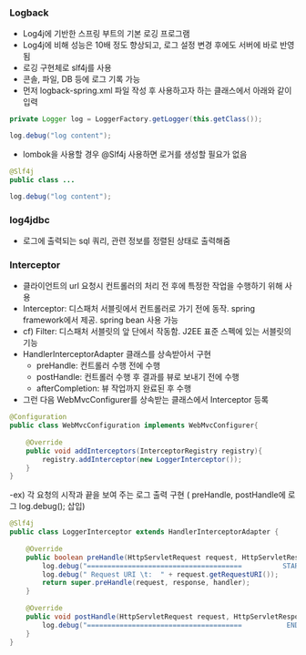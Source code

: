 ### Logback
- Log4j에 기반한 스프링 부트의 기본 로깅 프로그램
- Log4j에 비해 성능은 10배 정도 향상되고, 로그 설정 변경 후에도 서버에 바로 반영됨
- 로깅 구현체로 slf4j를 사용
- 콘솔, 파일, DB 등에 로그 기록 가능
- 먼저 logback-spring.xml 파일 작성 후 사용하고자 하는 클래스에서 아래와 같이 입력
```java
private Logger log = LoggerFactory.getLogger(this.getClass());

log.debug("log content");
```

- lombok을 사용할 경우 @Slf4j 사용하면 로거를 생성할 필요가 없음
```java
@Slf4j
public class ...

log.debug("log content");
```

### log4jdbc
- 로그에 출력되는 sql 쿼리, 관련 정보를 정렬된 상태로 출력해줌

### Interceptor
- 클라이언트의 url 요청시 컨트롤러의 처리 전 후에 특정한 작업을 수행하기 위해 사용
- Interceptor: 디스패처 서블릿에서 컨트롤러로 가기 전에 동작. spring framework에서 제공. spring bean 사용 가능
- cf) Filter: 디스패처 서블릿의 앞 단에서 작동함. J2EE 표준 스펙에 있는 서블릿의 기능
- HandlerInterceptorAdapter 클래스를 상속받아서 구현
  - preHandle: 컨트롤러 수행 전에 수행
  - postHandle: 컨트롤러 수행 후 결과를 뷰로 보내기 전에 수행
  - afterCompletion: 뷰 작업까지 완료된 후 수행
- 그런 다음 WebMvcConfigurer를 상속받는 클래스에서 Interceptor 등록
```java
@Configuration
public class WebMvcConfiguration implements WebMvcConfigurer{
	
	@Override
	public void addInterceptors(InterceptorRegistry registry){
		registry.addInterceptor(new LoggerInterceptor());
	}
}
```
-ex) 각 요청의 시작과 끝을 보여 주는 로그 출력 구현 ( preHandle, postHandle에 로그 log.debug(); 삽입)
```java
@Slf4j
public class LoggerInterceptor extends HandlerInterceptorAdapter {
	
	@Override
	public boolean preHandle(HttpServletRequest request, HttpServletResponse response, Object handler) throws Exception{
		log.debug("======================================          START         ======================================");
		log.debug(" Request URI \t:  " + request.getRequestURI());
		return super.preHandle(request, response, handler);
	}
	
	@Override
	public void postHandle(HttpServletRequest request, HttpServletResponse response, Object handler, ModelAndView modelAndView) throws Exception {
		log.debug("======================================           END          ======================================\n");
	}
}
```

